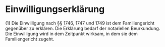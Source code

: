 # Einwilligungserklärung

(1) Die Einwilligung nach §§ 1746, 1747 und 1749 ist dem Familiengericht gegenüber zu erklären. Die Erklärung bedarf der notariellen Beurkundung. Die Einwilligung wird in dem Zeitpunkt wirksam, in dem sie dem Familiengericht zugeht.